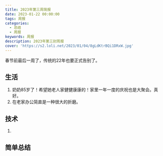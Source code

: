 ```yaml
---
title: 2023年第三周简报
date: 2023-01-22 00:00:00
tags: 周报
categories:
  - 总结
  - 周报
keywords: 周报
description: 2023年第三封周报
cover: 'https://s2.loli.net/2023/01/04/8gLdKtrBQi1DRxW.jpg'
---
```


春节前最后一周了，传统的22年也要正式告别了。

## 生活

1. 奶奶85岁了！希望她老人家健健康康的！家里一年一度的庆祝也是大聚会。真好。
2. 在老家办公简直是一种很大的折磨。

## 技术

1. 

## 简单总结